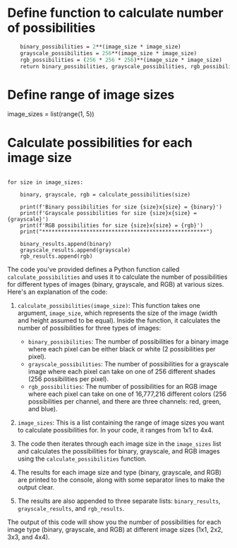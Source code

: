 # Define function to calculate number of possibilities

```def calculate_possibilities(image_size):
    binary_possibilities = 2**(image_size * image_size)
    grayscale_possibilities = 256**(image_size * image_size)
    rgb_possibilities = (256 * 256 * 256)**(image_size * image_size)
    return binary_possibilities, grayscale_possibilities, rgb_possibilities
```



# Define range of image sizes
image_sizes = list(range(1, 5))


# Calculate possibilities for each image size
```binary_results, grayscale_results, rgb_results = [], [], []

for size in image_sizes:

    binary, grayscale, rgb = calculate_possibilities(size)

    print(f'Binary possibilities for size {size}x{size} = {binary}')
    print(f'Grayscale possibilities for size {size}x{size} = {grayscale}')
    print(f'RGB possibilities for size {size}x{size} = {rgb}')
    print("****************************************************")

    binary_results.append(binary)
    grayscale_results.append(grayscale)
    rgb_results.append(rgb)
```


The code you've provided defines a Python function called `calculate_possibilities` and uses it to calculate the number of possibilities for different types of images (binary, grayscale, and RGB) at various sizes. Here's an explanation of the code:

1. `calculate_possibilities(image_size)`: This function takes one argument, `image_size`, which represents the size of the image (width and height assumed to be equal). Inside the function, it calculates the number of possibilities for three types of images:
   - `binary_possibilities`: The number of possibilities for a binary image where each pixel can be either black or white (2 possibilities per pixel).
   - `grayscale_possibilities`: The number of possibilities for a grayscale image where each pixel can take on one of 256 different shades (256 possibilities per pixel).
   - `rgb_possibilities`: The number of possibilities for an RGB image where each pixel can take on one of 16,777,216 different colors (256 possibilities per channel, and there are three channels: red, green, and blue).

2. `image_sizes`: This is a list containing the range of image sizes you want to calculate possibilities for. In your code, it ranges from 1x1 to 4x4.

3. The code then iterates through each image size in the `image_sizes` list and calculates the possibilities for binary, grayscale, and RGB images using the `calculate_possibilities` function.

4. The results for each image size and type (binary, grayscale, and RGB) are printed to the console, along with some separator lines to make the output clear.

5. The results are also appended to three separate lists: `binary_results`, `grayscale_results`, and `rgb_results`.

The output of this code will show you the number of possibilities for each image type (binary, grayscale, and RGB) at different image sizes (1x1, 2x2, 3x3, and 4x4).
